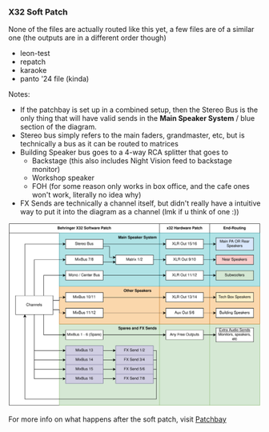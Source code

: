 ### X32 Soft Patch

None of the files are actually routed like this yet, a few files are of a similar one (the outputs are in a different order though)
- leon-test
- repatch
- karaoke
- panto '24 file (kinda)

Notes:
- If the patchbay is set up in a combined setup, then the Stereo Bus is the only thing that will have valid sends in the **Main Speaker System** / blue section of the diagram.
- Stereo bus simply refers to the main faders, grandmaster, etc, but is technically a bus as it can be routed to matrices
- Building Speaker bus goes to a 4-way RCA splitter that goes to
    - Backstage (this also includes Night Vision feed to backstage monitor)
    - Workshop speaker
    - FOH (for some reason only works in box office, and the cafe ones won't work, literally no idea why)
- FX Sends are technically a channel itself, but didn't really have a intuitive way to put it into the diagram as a channel (lmk if u think of one :))


![X32 Setup](../images/x32-setup.svg)

For more info on what happens after the soft patch, visit [Patchbay](patchbay.md)
